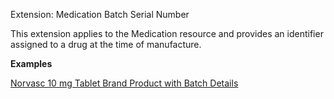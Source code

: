 Extension: Medication Batch Serial Number

This extension applies to the Medication resource and provides an identifier assigned to a drug at the time of manufacture.

**Examples**

[Norvasc 10 mg Tablet Brand Product with Batch Details](medication-BrandProductwithBatchDetails0.html)